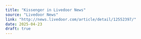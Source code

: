 ```yaml
---
title: "Kissenger in Livedoor News"
source: "Livedoor News"
link: "http://news.livedoor.com/article/detail/12552397/"
date: 2025-04-23
draft: true
---
```

